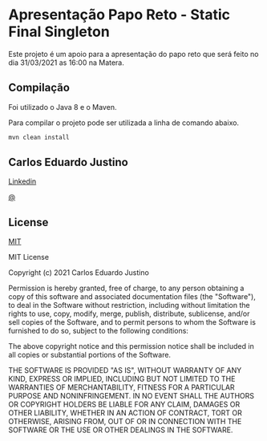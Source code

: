 # Apresentação Papo Reto - Static Final Singleton

Este projeto é um apoio para a apresentação do papo reto que será feito no dia 31/03/2021 as 16:00 na Matera.

## Compilação

Foi utilizado o Java 8 e o Maven. 

Para compilar o projeto pode ser utilizada a linha de comando abaixo.

```bash
mvn clean install
```

## Carlos Eduardo Justino

[Linkedin](https://www.linkedin.com/in/carlos-eduardo-justino-ba293860)

[@](https://www.instagram.com/carlosjustino08/)

## License
[MIT](https://choosealicense.com/licenses/mit/)

MIT License

Copyright (c) 2021 Carlos Eduardo Justino

Permission is hereby granted, free of charge, to any person obtaining a copy
of this software and associated documentation files (the "Software"), to deal
in the Software without restriction, including without limitation the rights
to use, copy, modify, merge, publish, distribute, sublicense, and/or sell
copies of the Software, and to permit persons to whom the Software is
furnished to do so, subject to the following conditions:

The above copyright notice and this permission notice shall be included in all
copies or substantial portions of the Software.

THE SOFTWARE IS PROVIDED "AS IS", WITHOUT WARRANTY OF ANY KIND, EXPRESS OR
IMPLIED, INCLUDING BUT NOT LIMITED TO THE WARRANTIES OF MERCHANTABILITY,
FITNESS FOR A PARTICULAR PURPOSE AND NONINFRINGEMENT. IN NO EVENT SHALL THE
AUTHORS OR COPYRIGHT HOLDERS BE LIABLE FOR ANY CLAIM, DAMAGES OR OTHER
LIABILITY, WHETHER IN AN ACTION OF CONTRACT, TORT OR OTHERWISE, ARISING FROM,
OUT OF OR IN CONNECTION WITH THE SOFTWARE OR THE USE OR OTHER DEALINGS IN THE
SOFTWARE.
